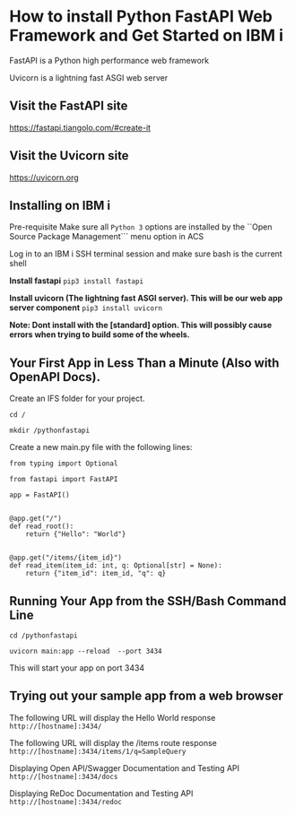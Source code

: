 # How to install Python FastAPI Web Framework and Get Started on IBM i 
FastAPI is a Python high performance web framework

Uvicorn is a lightning fast ASGI web server

## Visit the FastAPI site
https://fastapi.tiangolo.com/#create-it

## Visit the Uvicorn site
https://uvicorn.org

## Installing on IBM i 

Pre-requisite
Make sure all ```Python 3``` options are installed by the ``Open Source Package Management``` menu option in ACS

Log in to an IBM i SSH terminal session and make sure bash is the current shell

**Install fastapi**
```pip3 install fastapi```

**Install uvicorn (The lightning fast ASGI server). This will be our web app server component**
```pip3 install uvicorn```  

**Note: Dont install with the [standard] option. This will possibly cause errors when trying to build some of the wheels.**

## Your First App in Less Than a Minute (Also with OpenAPI Docs).

Create an IFS folder for your project. 
```
cd /

mkdir /pythonfastapi
```

Create a new main.py file with the following lines:

```
from typing import Optional

from fastapi import FastAPI

app = FastAPI()


@app.get("/")
def read_root():
    return {"Hello": "World"}


@app.get("/items/{item_id}")
def read_item(item_id: int, q: Optional[str] = None):
    return {"item_id": item_id, "q": q}
```


## Running Your App from the SSH/Bash Command Line

```
cd /pythonfastapi

uvicorn main:app --reload  --port 3434
```

This will start your app on port 3434

## Trying out your sample app from a web browser

The following URL will display the Hello World response
```http://[hostname]:3434/```   

The following URL will display the /items route response
```http://[hostname]:3434/items/1/q=SampleQuery```   

Displaying Open API/Swagger Documentation and Testing API
```http://[hostname]:3434/docs```  

Displaying ReDoc Documentation and Testing API
```http://[hostname]:3434/redoc```  
